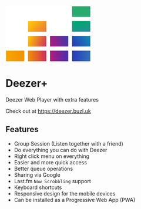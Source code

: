 ![](src/assets/deezer.svg)
# Deezer+
Deezer Web Player with extra features

Check out at https://deezer.buzl.uk

## Features
- Group Session (Listen together with a friend)
- Do everything you can do with Deezer
- Right click menu on everything
- Easier and more quick access
- Better queue operations
- Sharing via Google
- Last.fm `Now Scrobbling` support
- Keyboard shortcuts
- Responsive design for the mobile devices
- Can be installed as a Progressive Web App (PWA)
